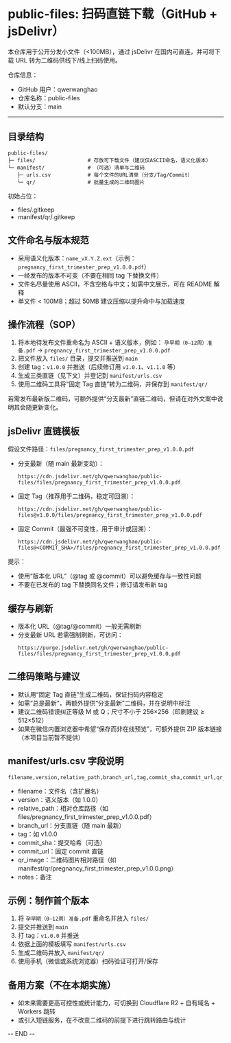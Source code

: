 # public-files: 扫码直链下载（GitHub + jsDelivr）

本仓库用于公开分发小文件（<100MB），通过 jsDelivr 在国内可直连，并可将下载 URL 转为二维码供线下/线上扫码使用。

仓库信息：
- GitHub 用户：qwerwanghao
- 仓库名称：public-files
- 默认分支：main

---

## 目录结构

```
public-files/
├─ files/                 # 存放可下载文件（建议仅ASCII命名，语义化版本）
└─ manifest/              # （可选）清单与二维码
   ├─ urls.csv            # 每个文件的URL清单（分支/Tag/Commit）
   └─ qr/                 # 批量生成的二维码图片
```

初始占位：
- files/.gitkeep
- manifest/qr/.gitkeep

## 文件命名与版本规范

- 采用语义化版本：`name_vX.Y.Z.ext`（示例：`pregnancy_first_trimester_prep_v1.0.0.pdf`）
- 一经发布的版本不可变（不要在相同 tag 下替换文件）
- 文件名尽量使用 ASCII，不含空格与中文；如需中文展示，可在 README 解释
- 单文件 < 100MB；超过 50MB 建议压缩以提升命中与加载速度

## 操作流程（SOP）

1) 将本地待发布文件重命名为 ASCII + 语义版本，例如：
   `孕早期（0–12周）准备.pdf` -> `pregnancy_first_trimester_prep_v1.0.0.pdf`
2) 把文件放入 `files/` 目录，提交并推送到 `main`
3) 创建 tag：`v1.0.0` 并推送（后续修订用 `v1.0.1`、`v1.1.0` 等）
4) 生成三类直链（见下文）并登记到 `manifest/urls.csv`
5) 使用二维码工具将“固定 Tag 直链”转为二维码，并保存到 `manifest/qr/`

若需发布最新版二维码，可额外提供“分支最新”直链二维码，但请在对外文案中说明其会随更新变化。

## jsDelivr 直链模板

假设文件路径：`files/pregnancy_first_trimester_prep_v1.0.0.pdf`

- 分支最新（随 main 最新变动）：
  ```
  https://cdn.jsdelivr.net/gh/qwerwanghao/public-files/files/pregnancy_first_trimester_prep_v1.0.0.pdf
  ```
- 固定 Tag（推荐用于二维码，稳定可回溯）：
  ```
  https://cdn.jsdelivr.net/gh/qwerwanghao/public-files@v1.0.0/files/pregnancy_first_trimester_prep_v1.0.0.pdf
  ```
- 固定 Commit（最强不可变性，用于审计或回溯）：
  ```
  https://cdn.jsdelivr.net/gh/qwerwanghao/public-files@<COMMIT_SHA>/files/pregnancy_first_trimester_prep_v1.0.0.pdf
  ```

提示：
- 使用“版本化 URL”（@tag 或 @commit）可以避免缓存与一致性问题
- 不要在已发布的 tag 下替换同名文件；修订请发布新 tag

## 缓存与刷新

- 版本化 URL（@tag/@commit）一般无需刷新
- 分支最新 URL 若需强制刷新，可访问：
  ```
  https://purge.jsdelivr.net/gh/qwerwanghao/public-files/files/pregnancy_first_trimester_prep_v1.0.0.pdf
  ```

## 二维码策略与建议

- 默认用“固定 Tag 直链”生成二维码，保证扫码内容稳定
- 如需“总是最新”，再额外提供“分支最新”二维码，并在说明中标注
- 建议二维码错误纠正等级 M 或 Q；尺寸不小于 256×256（印刷建议 ≥ 512×512）
- 如果在微信内置浏览器中希望“保存而非在线预览”，可额外提供 ZIP 版本链接（本项目当前暂不提供）

## manifest/urls.csv 字段说明

```
filename,version,relative_path,branch_url,tag,commit_sha,commit_url,qr_image,notes
```
- filename：文件名（含扩展名）
- version：语义版本（如 1.0.0）
- relative_path：相对仓库路径（如 files/pregnancy_first_trimester_prep_v1.0.0.pdf）
- branch_url：分支直链（随 main 最新）
- tag：如 v1.0.0
- commit_sha：提交哈希（可选）
- commit_url：固定 commit 直链
- qr_image：二维码图片相对路径（如 manifest/qr/pregnancy_first_trimester_prep_v1.0.0.png）
- notes：备注

## 示例：制作首个版本

1) 将 `孕早期（0–12周）准备.pdf` 重命名并放入 `files/`
2) 提交并推送到 `main`
3) 打 tag：`v1.0.0` 并推送
4) 依据上面的模板填写 `manifest/urls.csv`
5) 生成二维码并放入 `manifest/qr/`
6) 使用手机（微信或系统浏览器）扫码验证可打开/保存

## 备用方案（不在本期实施）

- 如未来需要更高可控性或统计能力，可切换到 Cloudflare R2 + 自有域名 + Workers 跳转
- 或引入短链服务，在不改变二维码的前提下进行跳转路由与统计

-- END --